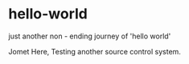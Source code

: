 # hello-world
just another non - ending journey of 'hello world'

Jomet Here, Testing another source control system.
